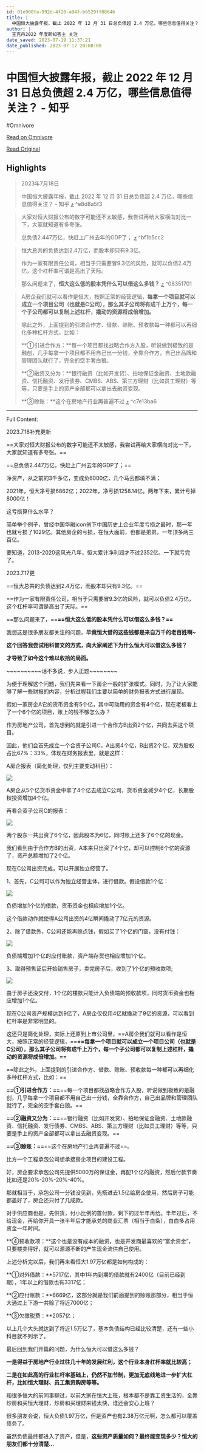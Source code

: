```yaml
---
id: 01e900fa-992d-4f20-a94f-b6529ff88646
title: |
  中国恒大披露年报，截止 2022 年 12 月 31 日总负债超 2.4 万亿，哪些信息值得关注？ - 知乎
author: |
  王克丹​​2022 年度新知答主​ 关注
date_saved: 2023-07-19 11:37:21
date_published: 2023-07-17 20:00:00
---
```


# 中国恒大披露年报，截止 2022 年 12 月 31 日总负债超 2.4 万亿，哪些信息值得关注？ - 知乎
#Omnivore

[Read on Omnivore](https://omnivore.app/me/https-www-zhihu-com-question-612606045-answer-3123501123-1896ecc58cc)

[Read Original](https://www.zhihu.com/question/612606045/answer/3123501123)

## Highlights

> 2023年7月18日 
> 
> 中国恒大披露年报，截止 2022 年 12 月 31 日总负债超 2.4 万亿，哪些信息值得关注？ - 知乎 [⤴️](https://omnivore.app/me/https-www-zhihu-com-question-612606045-answer-3123501123-1896ecc58cc#e8d8a5f3-88b2-4dd4-92d2-436b833c04d0)  ^e8d8a5f3

> 大家对恒大财报公布的数字可能还不太敏感，我尝试再给大家横向对比一下，大家就知道有多夸张。
> 
> 总负债2.447万亿，快赶上广州去年的GDP了； [⤴️](https://omnivore.app/me/https-www-zhihu-com-question-612606045-answer-3123501123-1896ecc58cc#bf1b5cc2-03eb-48c7-83de-cdca19f898e5)  ^bf1b5cc2

> 恒大总共的负债达到2.4万亿，而股本却只有9.3亿。
> 
> 作为一家有限责任公司，相当于只需要冒9.3亿的风险，就可以负债2.4万亿，这个杠杆率可谓是高出了天际。
> 
> 那么问题来了，**恒大这么低的股本凭什么可以借这么多钱？** [⤴️](https://omnivore.app/me/https-www-zhihu-com-question-612606045-answer-3123501123-1896ecc58cc#08351701-4a12-456f-aac5-30ca21cd7fef)  ^08351701

> A房企我们就可以看作是恒大，按照正常的经营逻辑，**每拿一个项目就可以成立一个项目公司（也就是C公司），那么其子公司将有成千上万个，每一个子公司都可以复制上述杠杆，撬动的资源将成倍增加。**
> 
> 除此之外，上面提到的引进合作方、借款、赊账、预收款每一种都可以再细化多种杠杆方式，比如：
> 
> **①引进合作方：**每一个项目都找战略合作方入股，听说做到极致的是融创，几乎每拿一个项目都不用自己出一分钱，全靠合作方，自己出品牌和管理团队就行了，完全的空手套白狼。
> 
> **②融资又分为：**银行融资（比如开发贷）、拍地保证金融资、土地款融资、信托融资、发行债券、CMBS、ABS、第三方理财（比如员工理财）等等，只要是手上的资产全部都可以拿出去融资变现。
> 
> **③赊账：**这个在房地产行业再普遍不过 [⤴️](https://omnivore.app/me/https-www-zhihu-com-question-612606045-answer-3123501123-1896ecc58cc#c7e13ba6-8a74-4682-bd3a-72c5e278e879)  ^c7e13ba6


--- 

Full Content: 

2023.7.18补充更新

==大家对恒大财报公布的数字可能还不太敏感，我尝试再给大家横向对比一下，大家就知道有多夸张。==

==总负债2.447万亿，快赶上广州去年的GDP了；==

净资产，从之前的3千多亿，变成负6000亿，几个马云都填不满；

2021年，恒大净亏损6862亿；2022年，净亏损1258.14亿。两年下来，累计亏掉8000亿！

这亏损算什么水平？

简单举个例子，曾经中国华融icon创下中国历史上企业年度亏损之最时，那一年也就亏损了1029亿。其他房企的亏损，在恒大面前，也都是弟弟，一年顶多两三百亿。

要知道，2013-2020这风光八年，恒大累计净利润才不过2352亿。一下就亏完了。

2023.7.17更

==恒大总共的负债达到2.4万亿，而股本却只有9.3亿。==

==作为一家有限责任公司，相当于只需要冒9.3亿的风险，就可以负债2.4万亿，这个杠杆率可谓是高出了天际。==

==那么问题来了，==**==恒大这么低的股本凭什么可以借这么多钱？==**

我想这是很多朋友都关注的问题，**毕竟恒大借的这些钱都是来自万千的老百姓啊\~**

**这个回答我尝试用科普文的方式，向大家阐述下为什么恒大可以借这么多钱？**

**才导致了如今这个难以收拾的局面。**

\~\~\~\~\~\~\~\~\~\~话不多说，步入正题\~\~\~\~\~\~\~\~

为便于理解这个问题，我们先来看一下房企一般的扩张模式。同时，为了让大家能够了解一些财报的内容，分析过程我们主要以简单的财务报表方式进行展现。

假如一家房企A它的货币资金有5个亿，其中可动用的资金有4个亿，现在老板看上了一个6个亿的项目，账上的钱不够怎么办？

作为房地产公司，首先想到的就是引进一个合作方B出资2个亿，共同去买这个项目。

因此，他们会首先成立一个合资子公司C，A出资4个亿，B出资2个亿，双方股权占比67%：33%，体现在财务报表里，就是这样：

A房企报表（简化处理，仅列主要变动科目）：

![](https://proxy-prod.omnivore-image-cache.app/692x0,sdS9dBKxc_ziK259ztmx4vpgpfILvWnLZ9rkk6ukv8FI/https://pic1.zhimg.com/50/v2-8c38ee3d935a46c4f84e97f6bcdd3184_720w.jpg?source=1940ef5c)

A房企从5个亿货币资金中拿了4个亿去成立C公司，货币资金减少4个亿，长期股权投资增加4个亿。

再看合资子公司C的报表：

![](https://proxy-prod.omnivore-image-cache.app/692x0,snk89n65NnQYk9j_ev2crzwRtTFFeeF3Dv2dNVWHWJkE/https://pic1.zhimg.com/50/v2-f9231316e39ec3fbd34b192090d5a940_720w.jpg?source=1940ef5c)

两个股东一共出资了6个亿，因此股本为6亿，同时账上还多了6个亿的现金。

我们看到由于合作方B的出资，A本来只出资了4个亿，却可以控制6个亿的资源了，资产总额增加了2个亿。

现在C公司出资完成，可以开展独立经营了。

1、首先，C公司可以作为独立经营主体，进行借款。假设借款1个亿：

![](https://proxy-prod.omnivore-image-cache.app/692x0,smCY7lAg6nyayAkLYDDn3Hh2oBigw9LfwLUCiR6SmxTs/https://picx.zhimg.com/50/v2-320ed1f11c4c51afa31a066a0cba81d5_720w.jpg?source=1940ef5c)

负债增加1个亿的借款，货币资金也相应增加1个亿。

这个借款动作就使得A公司出资的4亿瞬间撬动了7亿元的资源。

2、除了借款外，C公司还能再赊点钱，假如买了1个亿的门窗，没有付钱：

![](https://proxy-prod.omnivore-image-cache.app/692x0,s9xsOrlFc4xrtx0lUIX8HrlePf6yhOd0_D6qnKYxXD0o/https://picx.zhimg.com/50/v2-7bcb2340fad34fdc4caa011728613243_720w.jpg?source=1940ef5c)

负债端增加1个亿的应付账款，资产端存货也相应增加1个亿。

3、取得预售证后开始销售房子，卖完房子后，收到了1个亿的预收款项;

![](https://proxy-prod.omnivore-image-cache.app/692x0,stlvYm4EMhT50O3OvpU001mOmj-fe9-k9sdIUXKS9jZw/https://pica.zhimg.com/50/v2-e0f5b795c77a034955d68f04c18bf7fc_720w.jpg?source=1940ef5c)

由于房子还没交付，1个亿的楼款只能计入负债端的预收款项，同时货币资金也相应增加1个亿。

现在C公司资产规模达到9亿了，A房企仅仅用4亿就撬动了9亿的资源，可以看到杠杆率是非常明显的。

这还只是简化处理，实际上还原到上市公司里，==A房企我们就可以看作是恒大，按照正常的经营逻辑，==**==每拿一个项目就可以成立一个项目公司（也就是C公司），那么其子公司将有成千上万个，每一个子公司都可以复制上述杠杆，撬动的资源将成倍增加。==**

==除此之外，上面提到的引进合作方、借款、赊账、预收款每一种都可以再细化多种杠杆方式，比如：==

**==①引进合作方：==**==每一个项目都找战略合作方入股，听说做到极致的是融创，几乎每拿一个项目都不用自己出一分钱，全靠合作方，自己出品牌和管理团队就行了，完全的空手套白狼。==

**==②融资又分为：==**==银行融资（比如开发贷）、拍地保证金融资、土地款融资、信托融资、发行债券、CMBS、ABS、第三方理财（比如员工理财）等等，只要是手上的资产全部都可以拿出去融资变现。==

**==③赊账：==**==这个在房地产行业再普遍不过==。

比方一个工程承包公司想承接房企项目的建设工程。

好，房企要求承包公司先提供5000万的保证金，再配1个亿的融资，然后付款节奏比如还是20%-20%-20%-40%。

那就相当于，承包公司一分钱没见到，先搭进去1.5亿给房企使用，然后房子可能都盖好了，房企还只付了几成款。

对于供应商也是，先供货，付小比例的首付款，剩下的过半年再给。半年过后，不给现金，再给你开具一张半年后才能承兑的商业汇票（相当于白条），白白多占用资金一年时间。

**④预收款项：**这个也是没有成本的融资，也是开发商最喜欢的“富余资金”，只要楼卖得好，就可以源源不断的产生现金流供自己使用。

上述分析完以后，我们再来看恒大1.97万亿都是如何构成的：

**①对外借款：**5717亿，其中1年内到期的借款就有2400亿（目前已经到期），1年以上的借款也有3317亿；

**②应付账款：**6669亿，这部分就是我们前面提到的赊账那部分，相当于恒大通过上下游一共赊了将近7000亿；

**③欠缴税费：**2057亿；

以上几个大头就达到了将近1.5万亿了，基本负债结构已经比较清楚，还有一些小科目就不列示了。

最后回到我们开篇的问题，为什么恒大可以借这么多钱？

**一是得益于房地产行业过往几十年的发展红利，这个行业本身杠杆率就比较高；**

**二是在如此高的行业杠杆率基础上，仍然不加节制，更加无底线地进一步扩大杠杆，比如恒大理财、员工集资购房等等。**

和很多恒大的前同事聊过，以前大家在恒大上班，根本都不是靠工资生活的，全靠炒房和买恒大理财，炒房和买理财来钱太快，谁还会安心上班？

很多朋友会说，恒大负债1.97万亿，但是资产也有2.38万亿元啊，怎么都可以覆盖债务了。

虽然负债最终都进入了资产，但是，**这些资产质量如何？最终能变现多少？恒大的朋友们都十分清楚...**
